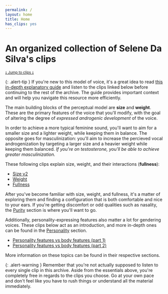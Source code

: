 ```yaml
---
permalink: /
layout: home
title: Home
has_clips: yes
---
```


# An organized collection of Selene Da Silva's clips
<small>[⭣ Jump to clips ⭣](/#Clips)</small>

{: .alert-tip }
If you're new to this model of voice, it's a great idea to read [this in-depth explanatory guide](/guide) and listen to the clips linked below before continuing to the rest of the archive. The guide provides important context and will help you navigate this resource more efficiently.

The main building blocks of the perceptual model are **size** and **weight**. These are the primary features of the voice that you'll modify, with the goal of altering the degree of *expressed androgenic development* of the voice.

In order to achieve a more typical feminine sound, you'll want to aim for a smaller size and a lighter weight, while keeping them in balance. The opposite goes for masculinization: you'll aim to increase the percieved vocal androgenization by targeting a larger size and a heavier weight while keeping them balanced. *If you're on testosterone, you'll be able to achieve greater masculinization.*

These following clips explain size, weight, and their interactions (**fullness**):
* [Size v2](https://clyp.it/jdquw5ac)
* [Weight](https://clyp.it/nwreza0c)
* [Fullness](https://clyp.it/hu53kin0)

After you've become familiar with size, weight, and fullness, it's a matter of exploring them and finding a configuration that is both comfortable and nice to your ears. If you're getting discomfort or odd qualities such as nasality, the [Purity](/#Purity) section is where you'll want to go.

Additionally, personality-expressing features also matter a lot for gendering voices. These clips below act as an introduction, and more in-depth ones can be found in the [Personality](/#Personality) section. 
* [Personality features vs body features (part 1)](https://clyp.it/hfxzbuw0)
* [Personality features vs body features (part 2)](https://clyp.it/av422l1p)

More information on these topics can be found in their respective sections.

{: .alert-warning }
Remember that you're not actually supposed to listen to every single clip in this archive. Aside from the essentials above, you're completely free in regards to the clips you choose. Go at your own pace and don't feel like you have to rush things or understand all the material immediately.
